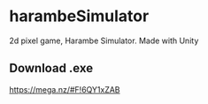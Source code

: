 # harambeSimulator
2d pixel game, Harambe Simulator. Made with Unity

Download .exe
-------------
https://mega.nz/#F!6QY1xZAB
